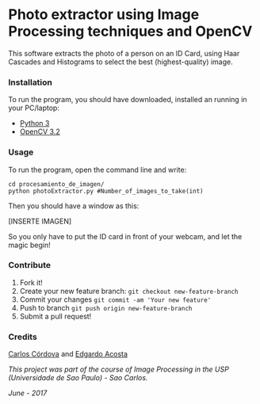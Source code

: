 # Photo extractor using Image Processing techniques and OpenCV

This software extracts the photo of a person on an ID Card, using Haar Cascades and Histograms to select the best (highest-quality) image.

### Installation
To run the program, you should have downloaded, installed an running in your PC/laptop:
* [Python 3](https://www.python.org/download/releases/3.0/)
* [OpenCV 3.2](http://opencv.org/releases.html)

### Usage
To run the program, open the command line and write:
```
cd procesamiento_de_imagen/
python photoExtractor.py #Number_of_images_to_take(int)
```
Then you should have a window as this:

[INSERTE IMAGEN]

So you only have to put the ID card in front of your webcam, and let the magic begin!

### Contribute
1. Fork it!
2. Create your new feature branch: `git checkout new-feature-branch`
3. Commit your changes `git commit -am 'Your new feature'`
4. Push to branch `git push origin new-feature-branch`
5. Submit a pull request!

### Credits
[Carlos Córdova](https://github.com/Oberyn18) and [Edgardo Acosta](https://github.com/EdgardoAcosta)

*This project was part of the course of Image Processing in the USP (Universidade de Sao Paulo) - Sao Carlos.*

*June - 2017*




